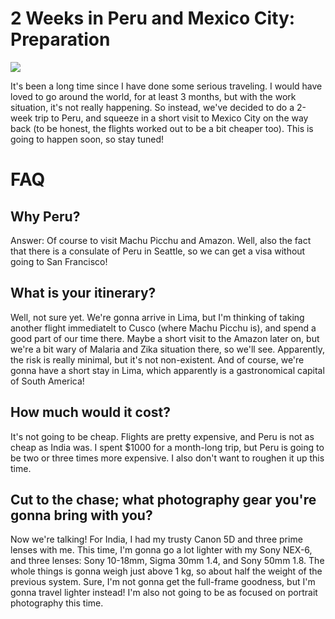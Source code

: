 # 2 Weeks in Peru and Mexico City: Preparation

![](https://media.nomadicmatt.com/travelguides2016/peru.jpg)

It's been a long time since I have done some serious traveling. I would have loved to go around the world, for at least 3 months, but with the work situation, it's not really happening. So instead, we've decided to do a 2-week trip to Peru, and squeeze in a short visit to Mexico City on the way back (to be honest, the flights worked out to be a bit cheaper too). This is going to happen soon, so stay tuned!


# FAQ

## Why Peru?

Answer: Of course to visit Machu Picchu and Amazon. Well, also the fact that there is a consulate of Peru in Seattle, so we can get a visa without going to San Francisco!


## What is your itinerary?

Well, not sure yet. We're gonna arrive in Lima, but I'm thinking of taking another flight immediatelt to Cusco (where Machu Picchu is), and spend a good part of our time there. Maybe a short visit to the Amazon later on, but we're a bit wary of Malaria and Zika situation there, so we'll see. Apparently, the risk is really minimal, but it's not non-existent. And of course, we're gonna have a short stay in Lima, which apparently is a gastronomical capital of South America!


## How much would it cost?

It's not going to be cheap. Flights are pretty expensive, and Peru is not as cheap as India was. I spent \$1000 for a month-long trip, but Peru is going to be two or three times more expensive. I also don't want to roughen it up this time.


## Cut to the chase; what photography gear you're gonna bring with you?

Now we're talking! For India, I had my trusty Canon 5D and three prime lenses with me. This time, I'm gonna go a lot lighter with my Sony NEX-6, and three lenses: Sony 10-18mm, Sigma 30mm 1.4, and Sony 50mm 1.8. The whole things is gonna weigh just above 1 kg, so about half the weight of the previous system. Sure, I'm not gonna get the full-frame goodness, but I'm gonna travel lighter instead! I'm also not going to be as focused on portrait photography this time.
